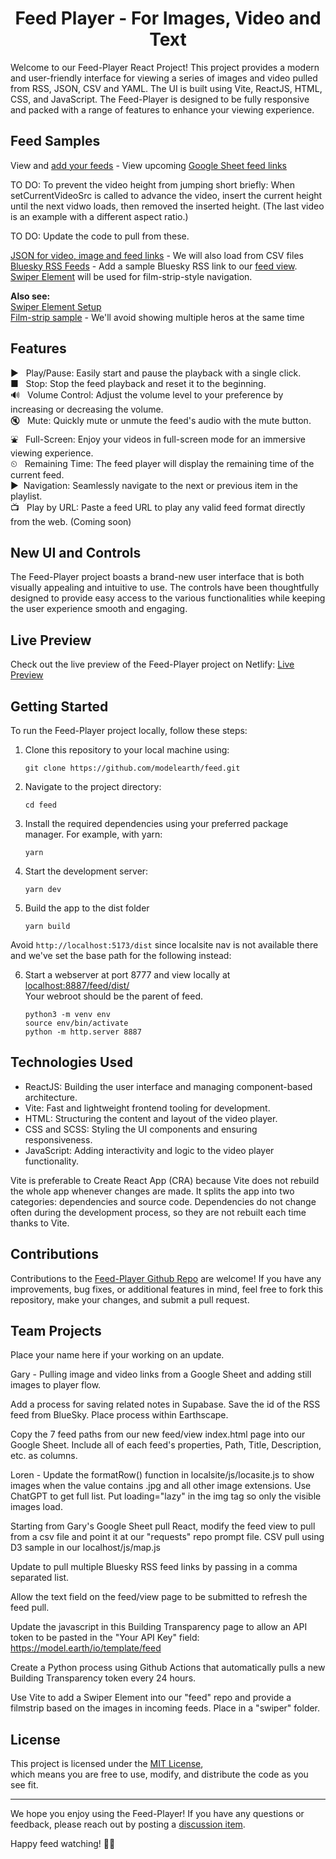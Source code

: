 <h1 align='center'>Feed Player - For Images, Video and Text</h1>

<!-- Image and link icon to https://video-player-sahilatahar.netlify.app

[![video-player](https://github.com/sahilatahar/Video-Player/assets/100127570/8315e5d3-9b16-4b37-a50c-141a96f2e72e)](https://video-player-sahilatahar.netlify.app/)
-->

Welcome to our Feed-Player React Project! This project provides a modern and user-friendly interface for viewing a series of images and video pulled from RSS, JSON, CSV and YAML. The UI is built using Vite, ReactJS, HTML, CSS, and JavaScript. The Feed-Player is designed to be fully responsive and packed with a range of features to enhance your viewing experience.

## Feed Samples

View and [add your feeds](view) - View upcoming [Google Sheet feed links](https://docs.google.com/spreadsheets/d/1jQTlXWom-pXvyP9zuTcbdluyvpb43hu2h7anxhF5qlQ/edit?usp=sharing)

TO DO: To prevent the video height from jumping short briefly: When setCurrentVideoSrc is called to advance the video, insert the current height until the next vidwo loads, then removed the inserted height. (The last video is an example with a different aspect ratio.)

TO DO: Update the code to pull from these.

[JSON for video, image and feed links](src/Data/data.js) - We will also load from CSV files
[Bluesky RSS Feeds](https://bsky.app/profile/todex.bsky.social/post/3kj2xcufu5q2q) - Add a sample Bluesky RSS link to our [feed view](view).
[Swiper Element](https://swiperjs.com/element) will be used for film-strip-style navigation.

**Also see:**  
[Swiper Element Setup](https://www.freecodecamp.org/news/how-to-set-up-swiper-element-in-a-react-application/)  
[Film-strip sample](https://www.sliderrevolution.com/templates/wordpress-media-gallery) - We'll avoid showing multiple heros at the same time  



## Features

&#9658; &nbsp; Play/Pause: Easily start and pause the playback with a single click.  
&#9632; &nbsp; Stop: Stop the feed playback and reset it to the beginning.  
🔊 &nbsp; Volume Control: Adjust the volume level to your preference by increasing or decreasing the volume.  
🔇 &nbsp; Mute: Quickly mute or unmute the feed's audio with the mute button.  
&#9970; &nbsp; Full-Screen: Enjoy your videos in full-screen mode for an immersive viewing experience.  
&#9202; &nbsp; Remaining Time: The feed player will display the remaining time of the current feed.  
&#9654; &nbsp;Navigation: Seamlessly navigate to the next or previous item in the playlist.  
&#128250; &nbsp; Play by URL: Paste a feed URL to play any valid feed format directly from the web. (Coming soon)

## New UI and Controls

The Feed-Player project boasts a brand-new user interface that is both visually appealing and intuitive to use. The controls have been thoughtfully designed to provide easy access to the various functionalities while keeping the user experience smooth and engaging.

## Live Preview

<!-- https://video-player-sahilatahar.netlify.app -->
Check out the live preview of the Feed-Player project on Netlify: [Live Preview](dist/)

## Getting Started

To run the Feed-Player project locally, follow these steps:

1. Clone this repository to your local machine using:

   ```
   git clone https://github.com/modelearth/feed.git
   ```

2. Navigate to the project directory:

   ```
   cd feed
   ```

3. Install the required dependencies using your preferred package manager. For example, with yarn:

   ```
   yarn
   ```

4. Start the development server:

   ```
   yarn dev
   ```

5. Build the app to the dist folder

   ```
   yarn build
   ```

Avoid `http://localhost:5173/dist` since localsite nav is not available there and we've set the base path for the following instead:

6. Start a webserver at port 8777 and view locally at [localhost:8887/feed/dist/](http://localhost:8887/feed/dist/)  
Your webroot should be the parent of feed.

   ```
   python3 -m venv env
   source env/bin/activate
   python -m http.server 8887
   ```


## Technologies Used

- ReactJS: Building the user interface and managing component-based architecture.
- Vite: Fast and lightweight frontend tooling for development.
- HTML: Structuring the content and layout of the video player.
- CSS and SCSS: Styling the UI components and ensuring responsiveness.
- JavaScript: Adding interactivity and logic to the video player functionality.

Vite is preferable to Create React App (CRA) because Vite does not rebuild the whole app whenever changes are made. It splits the app into two categories: dependencies and source code. Dependencies do not change often during the development process, so they are not rebuilt each time thanks to Vite.

## Contributions

Contributions to the [Feed-Player Github Repo](https://github.com/modelearth/feed/) are welcome! If you have any improvements, bug fixes, or additional features in mind, feel free to fork this repository, make your changes, and submit a pull request.

## Team Projects

Place your name here if your working on an update.

Gary - Pulling image and video links from a Google Sheet and adding still images to player flow.

Add a process for saving related notes in Supabase. Save the id of the RSS feed from BlueSky. Place process within Earthscape.

Copy the 7 feed paths from our new feed/view index.html page into our Google Sheet. Include all of each feed's properties, Path, Title, Description, etc. as columns.

Loren - Update the formatRow() function in localsite/js/locasite.js to show images when the value contains .jpg and all other image extensions. Use ChatGPT to get full list. Put loading="lazy" in the img tag so only the visible images load.

Starting from Gary's Google Sheet pull React, modify the feed view to pull from a csv file and point it at our "requests" repo prompt file. CSV pull using D3 sample in our localhost/js/map.js 

Update to pull multiple Bluesky RSS feed links by passing in a comma separated list.

Allow the text field on the feed/view page to be submitted to refresh the feed pull.

Update the javascript in this Building Transparency page to allow an API token to be pasted in the "Your API Key" field: https://model.earth/io/template/feed

Create a Python process using Github Actions that automatically pulls a new Building Transparency token every 24 hours.

Use Vite to add a Swiper Element into our "feed" repo and provide a filmstrip based on the images in incoming feeds. Place in a "swiper" folder.


## License

This project is licensed under the [MIT License](https://github.com/ModelEarth/feed/blob/main/LICENSE),  
which means you are free to use, modify, and distribute the code as you see fit.

---

We hope you enjoy using the Feed-Player!
If you have any questions or feedback, please reach out by posting a [discussion item](https://github.com/orgs/ModelEarthTeam/discussions).

Happy feed watching! 🎥🍿
